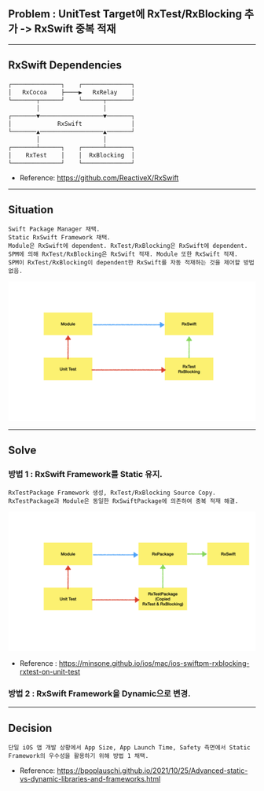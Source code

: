 ## Problem : UnitTest Target에 RxTest/RxBlocking 추가 -> RxSwift 중복 적재

---

## RxSwift Dependencies

```
┌──────────────┐    ┌──────────────┐
│   RxCocoa    ├────▶   RxRelay    │
└───────┬──────┘    └──────┬───────┘
        │                  │        
┌───────▼──────────────────▼───────┐
│             RxSwift              │
└───────▲──────────────────▲───────┘
        │                  │        
┌───────┴──────┐    ┌──────┴───────┐
│    RxTest    │    │  RxBlocking  │
└──────────────┘    └──────────────┘
```

- Reference: https://github.com/ReactiveX/RxSwift

---

## Situation

```
Swift Package Manager 채택.
Static RxSwift Framework 채택.
Module은 RxSwift에 dependent. RxTest/RxBlocking은 RxSwift에 dependent.
SPM에 의해 RxTest/RxBlocking은 RxSwift 적재. Module 또한 RxSwift 적재.
SPM이 RxTest/RxBlocking이 dependent한 RxSwift를 자동 적재하는 것을 제어할 방법 없음.
```

![](./Images/001_1.jpeg)

---

## Solve

### 방법 1 : RxSwift Framework를 Static 유지. 

```
RxTestPackage Framework 생성, RxTest/RxBlocking Source Copy.
RxTestPackage과 Module은 동일한 RxSwiftPackage에 의존하여 중복 적재 해결.
```

![](./Images/001_2.jpeg)

- Reference : https://minsone.github.io/ios/mac/ios-swiftpm-rxblocking-rxtest-on-unit-test

### 방법 2 : RxSwift Framework을 Dynamic으로 변경.

---

## Decision

```
단일 iOS 앱 개발 상황에서 App Size, App Launch Time, Safety 측면에서 Static Framework의 우수성을 활용하기 위해 방법 1 채택.
```

- Reference: https://bpoplauschi.github.io/2021/10/25/Advanced-static-vs-dynamic-libraries-and-frameworks.html
